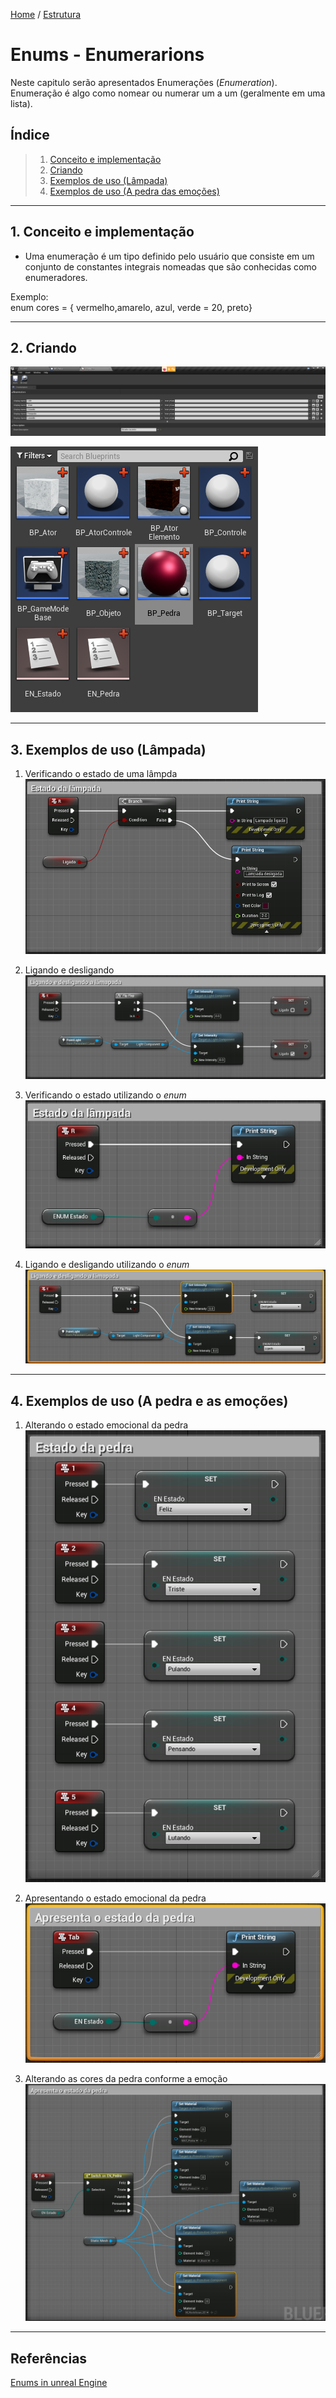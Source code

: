 [Home](https://myerco.github.io/unreal-engine) / [Estrutura](https://myerco.github.io/unreal-engine/1-estrutura.html)
# Enums - Enumerarions

Neste capitulo serão apresentados Enumerações (*Enumeration*). Enumeração é algo como nomear ou numerar um a um (geralmente em uma lista).

## Índice
> 1. [Conceito e implementação](#1)
> 1. [Criando](#2)
> 1. [Exemplos de uso (Lâmpada)](#3)
> 1. [Exemplos de uso (A pedra das emoções)](#4)

***
<a name="1"></a>
## 1. Conceito e implementação
- Uma enumeração é um tipo definido pelo usuário que consiste em um conjunto de constantes integrais nomeadas que são conhecidas como enumeradores.

Exemplo:  
enum cores = { vermelho,amarelo, azul, verde = 20, preto}  
***

<a name="2"></a>
## 2. Criando
![](../imagens/enum/enum6.png)

![](../imagens/enum/enum5.png)
***

<a name="3"></a>
## 3. Exemplos de uso (Lâmpada)
1. Verificando o estado de uma lâmpda
![](../imagens/enum/enum1.png)

1.  Ligando e desligando
![](../imagens/enum/enum2.png)

1.  Verificando o estado utilizando o *enum*
![](../imagens/enum/enum3.png)

1.  Ligando e desligando utilizando o *enum*
![](../imagens/enum/enum4.png)
***

<a name="4"></a>
## 4. Exemplos de uso (A pedra e as emoções)
1. Alterando o estado emocional da pedra
![](../imagens/enum/enum7.png)

1. Apresentando o estado emocional da pedra
![](../imagens/enum/enum8.png)

1. Alterando as cores da pedra conforme a emoção
![](../imagens/enum/enum9.png)
***
## Referências
[Enums in unreal Engine](https://couchlearn.com/enums-in-unreal-engine-4-blueprints/)
